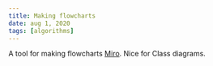 ```yaml
---
title: Making flowcharts
date: aug 1, 2020
tags: [algorithms]
---
```


A tool for making flowcharts [Miro](https://miro.com/app/board/o9J_koXjHuk=/). Nice for Class diagrams.
